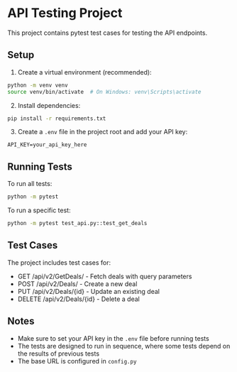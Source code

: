 # API Testing Project

This project contains pytest test cases for testing the API endpoints.

## Setup

1. Create a virtual environment (recommended):
```bash
python -m venv venv
source venv/bin/activate  # On Windows: venv\Scripts\activate
```

2. Install dependencies:
```bash
pip install -r requirements.txt
```

3. Create a `.env` file in the project root and add your API key:
```
API_KEY=your_api_key_here
```

## Running Tests

To run all tests:
```bash
python -m pytest
```

To run a specific test:
```bash
python -m pytest test_api.py::test_get_deals
```

## Test Cases

The project includes test cases for:
- GET /api/v2/GetDeals/ - Fetch deals with query parameters
- POST /api/v2/Deals/ - Create a new deal
- PUT /api/v2/Deals/{id} - Update an existing deal
- DELETE /api/v2/Deals/{id} - Delete a deal

## Notes

- Make sure to set your API key in the `.env` file before running tests
- The tests are designed to run in sequence, where some tests depend on the results of previous tests
- The base URL is configured in `config.py` 